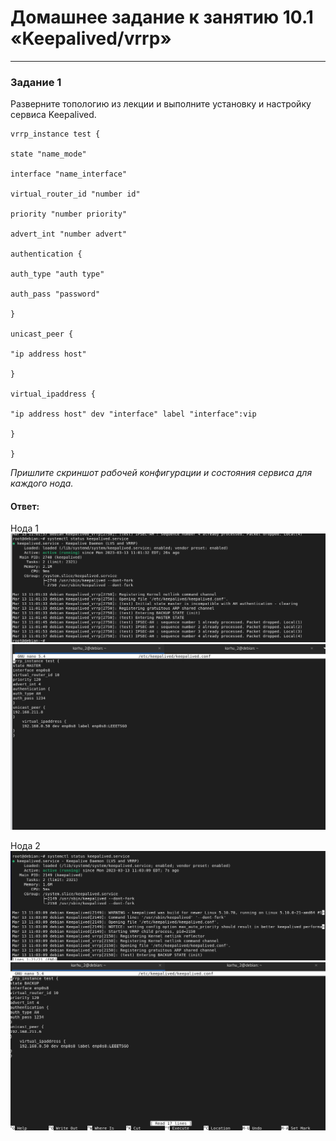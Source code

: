 # Домашнее задание к занятию 10.1 «Keepalived/vrrp»

---

### Задание 1

Разверните топологию из лекции и выполните установку и настройку сервиса Keepalived. 

```
vrrp_instance test {

state "name_mode"

interface "name_interface"

virtual_router_id "number id"

priority "number priority"

advert_int "number advert"

authentication {

auth_type "auth type"

auth_pass "password"

}

unicast_peer {

"ip address host"

}

virtual_ipaddress {

"ip address host" dev "interface" label "interface":vip

}

}

```

*Пришлите скриншот рабочей конфигурации и состояния сервиса для каждого нода.*

#### Ответ:  

Нода 1  
![Скрин](https://github.com/Karhq/10.1_hw_keepalived/blob/main/Node_1_1.png)  
![Скрин](https://github.com/Karhq/10.1_hw_keepalived/blob/main/Node_1_2.png)  

Нода 2  
![Скрин](https://github.com/Karhq/10.1_hw_keepalived/blob/main/Node_2_1.png)  
![Скрин](https://github.com/Karhq/10.1_hw_keepalived/blob/main/Node_2_2.png)  


